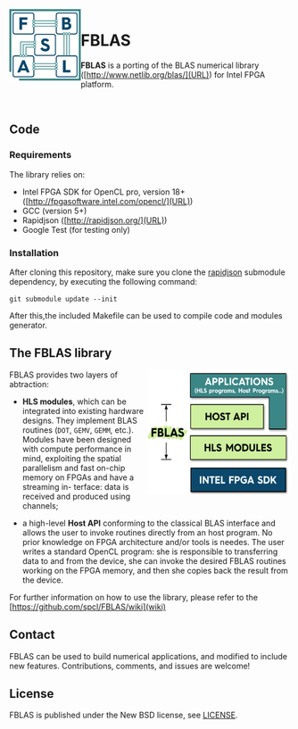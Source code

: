 <img align="left" width="128" height="128" src="/misc/fblas_logo.png?raw=true">

# FBLAS

**FBLAS** is a porting of the BLAS numerical library ([http://www.netlib.org/blas/](URL)) for Intel FPGA platform. 

&nbsp;

## Code

### Requirements

The library relies on:

* Intel FPGA SDK for OpenCL pro, version 18+ ([http://fpgasoftware.intel.com/opencl/](URL))
* GCC (version 5+)
* Rapidjson ([http://rapidjson.org/](URL))
* Google Test (for testing only)

### Installation

After cloning this repository, make sure you clone the [rapidjson](http://rapidjson.org/) submodule dependency, by executing the following command:

```
git submodule update --init
```

After this,the included Makefile can be used to compile code and modules generator.

## The FBLAS library

<img align="right" width="256" height="224" src="/misc/fblas_design.png?raw=true">

FBLAS provides two layers of abtraction: 

* **HLS modules**, which can be integrated into existing hardware designs. They implement BLAS routines (`DOT`, `GEMV`, `GEMM`, etc.). Modules have been designed with compute performance in mind,   exploiting the spatial parallelism and fast on-chip memory on FPGAs and have a streaming in-
terface: data is received and produced using channels;

* a high-level **Host API** conforming to the classical BLAS interface and allows the user to invoke routines directly from an host program. No prior knowledge on FPGA architecture and/or tools is needes. The user writes a standard OpenCL program: she is responsible to transferring data to and from
the device, she can invoke the desired FBLAS routines working on the FPGA memory, and then she copies back the result from the device.

For further information on how to use the library, please refer to the [https://github.com/spcl/FBLAS/wiki](wiki)



## Contact

FBLAS can be used to build numerical applications, and modified to include new features.
Contributions, comments, and issues are welcome!

## License

FBLAS is published under the New BSD license, see [LICENSE](LICENSE).
